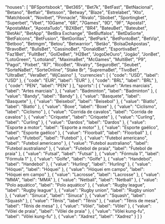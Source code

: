 
  "houses": [
    "BFSportsbook",
    "Bet365",
    "Bet7k",
    "BetFast",
    "BetNacional",
    "Betano",
    "Betfair",
    "Betsson",
    "Betway",
    "Blaze",
    "Estrelabet",
    "Kto",
    "Matchbook",
    "Novibet",
    "Pinnacle",
    "Rivalo",
    "Sbobet",
    "Sportingbet",
    "Superbet",
    "Vbet",
    "10Game",
    "6R",
    "7Games",
    "9D",
    "9F",
    "Aposta1",
    "ApostaMax",
    "ApostaTudo",
    "B2XBet",
    "BR4",
    "BateuBet",
    "Bateubet",
    "BetAki",
    "BetApp",
    "BetBra Exchange",
    "BetBuffalos",
    "BetDaSorte",
    "BetFalcons",
    "BetFusion",
    "BetGorillas",
    "BetPark",
    "BetPontoBet",
    "BetVip",
    "Betboo",
    "Betmgm",
    "Betou",
    "Betwarrior",
    "Betão",
    "BolsaDeApostas",
    "BravoBet",
    "BullsBet",
    "CassinoBet",
    "DonaldBet",
    "EsportivaBet",
    "Faz1Bet",
    "FulltBet",
    "GolDeBet",
    "H2Bet",
    "JogoDeOuro",
    "Jogão",
    "JonBet",
    "LotoGreen",
    "Lottoland",
    "MaximaBet",
    "McGames",
    "MultiBet",
    "P9",
    "Pagol",
    "Pixbet",
    "R7",
    "RicoBet",
    "Rivalry",
    "SeguroBet",
    "Seubet",
    "SorteNaBet",
    "SorteOnline",
    "Stake Br",
    "SupremaBet",
    "TivoBet",
    "UltraBet",
    "VeraBet",
    "WjCasino"
  ],
  "currencies": [
    {
      "code": "USD",
      "label": "USD"
    },
    {
      "code": "EUR",
      "label": "EUR"
    },
    {
      "code": "BRL",
      "label": "BRL"
    },
    {
      "code": "PEN",
      "label": "PEN"
    }
  ],
  "sports": [
    {
      "value": "Artes marciais",
      "label": "Artes marciais"
    },
    {
      "value": "Badminton",
      "label": "Badminton"
    },
    {
      "value": "Bandy",
      "label": "Bandy"
    },
    {
      "value": "Basquete",
      "label": "Basquete"
    },
    {
      "value": "Beisebol",
      "label": "Beisebol"
    },
    {
      "value": "Biatlo",
      "label": "Biatlo"
    },
    {
      "value": "Boxe",
      "label": "Boxe"
    },
    {
      "value": "Ciclismo",
      "label": "Ciclismo"
    },
    {
      "value": "Corrida de cavalos",
      "label": "Corrida de cavalos"
    },
    {
      "value": "Críquete",
      "label": "Críquete"
    },
    {
      "value": "Curling",
      "label": "Curling"
    },
    {
      "value": "Dardos",
      "label": "Dardos"
    },
    {
      "value": "Esporte a motor",
      "label": "Esporte a motor"
    },
    {
      "value": "Esporte gaélico",
      "label": "Esporte gaélico"
    },
    {
      "value": "Floorball",
      "label": "Floorball"
    },
    {
      "value": "Futebol",
      "label": "Futebol"
    },
    {
      "value": "Futebol americano",
      "label": "Futebol americano"
    },
    {
      "value": "Futebol australiano",
      "label": "Futebol australiano"
    },
    {
      "value": "Futebol de praia",
      "label": "Futebol de praia"
    },
    {
      "value": "Futsal",
      "label": "Futsal"
    },
    {
      "value": "Fórmula 1",
      "label": "Fórmula 1"
    },
    {
      "value": "Golfe",
      "label": "Golfe"
    },
    {
      "value": "Handebol",
      "label": "Handebol"
    },
    {
      "value": "Hurling",
      "label": "Hurling"
    },
    {
      "value": "Hóquei",
      "label": "Hóquei"
    },
    {
      "value": "Hóquei em campo",
      "label": "Hóquei em campo"
    },
    {
      "value": "Lacrosse",
      "label": "Lacrosse"
    },
    {
      "value": "MMA",
      "label": "MMA"
    },
    {
      "value": "Netball",
      "label": "Netball"
    },
    {
      "value": "Polo aquático",
      "label": "Polo aquático"
    },
    {
      "value": "Rugby league",
      "label": "Rugby league"
    },
    {
      "value": "Rugby union",
      "label": "Rugby union"
    },
    {
      "value": "Sinuca",
      "label": "Sinuca"
    },
    {
      "value": "Squash",
      "label": "Squash"
    },
    {
      "value": "Tênis",
      "label": "Tênis"
    },
    {
      "value": "Tênis de mesa",
      "label": "Tênis de mesa"
    },
    {
      "value": "Vôlei",
      "label": "Vôlei"
    },
    {
      "value": "Vôlei de praia",
      "label": "Vôlei de praia"
    },
    {
      "value": "Vôlei kung-fu",
      "label": "Vôlei kung-fu"
    },
    {
      "value": "Xadrez",
      "label": "Xadrez"
    }
  ]
}